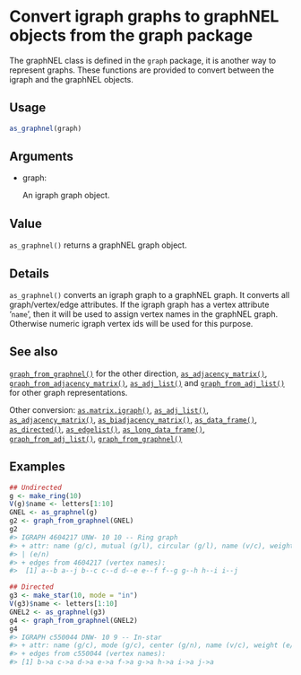 # Convert igraph graphs to graphNEL objects from the graph package

The graphNEL class is defined in the `graph` package, it is another way
to represent graphs. These functions are provided to convert between the
igraph and the graphNEL objects.

## Usage

``` r
as_graphnel(graph)
```

## Arguments

- graph:

  An igraph graph object.

## Value

`as_graphnel()` returns a graphNEL graph object.

## Details

`as_graphnel()` converts an igraph graph to a graphNEL graph. It
converts all graph/vertex/edge attributes. If the igraph graph has a
vertex attribute ‘`name`’, then it will be used to assign vertex names
in the graphNEL graph. Otherwise numeric igraph vertex ids will be used
for this purpose.

## See also

[`graph_from_graphnel()`](https://r.igraph.org/reference/graph_from_graphnel.md)
for the other direction,
[`as_adjacency_matrix()`](https://r.igraph.org/reference/as_adjacency_matrix.md),
[`graph_from_adjacency_matrix()`](https://r.igraph.org/reference/graph_from_adjacency_matrix.md),
[`as_adj_list()`](https://r.igraph.org/reference/as_adj_list.md) and
[`graph_from_adj_list()`](https://r.igraph.org/reference/graph_from_adj_list.md)
for other graph representations.

Other conversion:
[`as.matrix.igraph()`](https://r.igraph.org/reference/as.matrix.igraph.md),
[`as_adj_list()`](https://r.igraph.org/reference/as_adj_list.md),
[`as_adjacency_matrix()`](https://r.igraph.org/reference/as_adjacency_matrix.md),
[`as_biadjacency_matrix()`](https://r.igraph.org/reference/as_biadjacency_matrix.md),
[`as_data_frame()`](https://r.igraph.org/reference/graph_from_data_frame.md),
[`as_directed()`](https://r.igraph.org/reference/as_directed.md),
[`as_edgelist()`](https://r.igraph.org/reference/as_edgelist.md),
[`as_long_data_frame()`](https://r.igraph.org/reference/as_long_data_frame.md),
[`graph_from_adj_list()`](https://r.igraph.org/reference/graph_from_adj_list.md),
[`graph_from_graphnel()`](https://r.igraph.org/reference/graph_from_graphnel.md)

## Examples

``` r
## Undirected
g <- make_ring(10)
V(g)$name <- letters[1:10]
GNEL <- as_graphnel(g)
g2 <- graph_from_graphnel(GNEL)
g2
#> IGRAPH 4604217 UNW- 10 10 -- Ring graph
#> + attr: name (g/c), mutual (g/l), circular (g/l), name (v/c), weight
#> | (e/n)
#> + edges from 4604217 (vertex names):
#>  [1] a--b a--j b--c c--d d--e e--f f--g g--h h--i i--j

## Directed
g3 <- make_star(10, mode = "in")
V(g3)$name <- letters[1:10]
GNEL2 <- as_graphnel(g3)
g4 <- graph_from_graphnel(GNEL2)
g4
#> IGRAPH c550044 DNW- 10 9 -- In-star
#> + attr: name (g/c), mode (g/c), center (g/n), name (v/c), weight (e/n)
#> + edges from c550044 (vertex names):
#> [1] b->a c->a d->a e->a f->a g->a h->a i->a j->a
```
